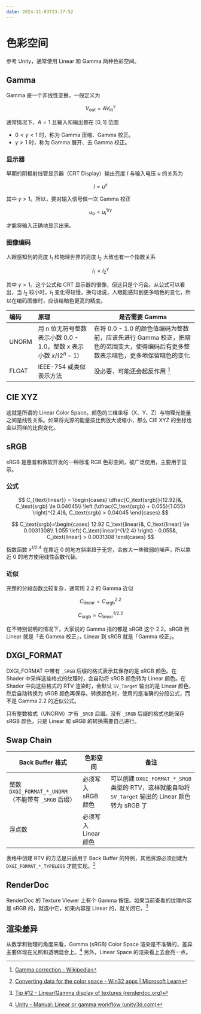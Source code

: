 ```yaml
---
date: 2024-11-03T23:37:52
---
```


# 色彩空间

参考 Unity，通常使用 Linear 和 Gamma 两种色彩空间。

## Gamma

Gamma 是一个非线性变换，一般定义为

$$
V_{\text{out}} = A V_{\text{in}}^\gamma
$$

通常情况下，$A=1$ 且输入和输出都在 $[0,1]$ 范围

- $0 < \gamma < 1$ 时，称为 Gamma 压缩、Gamma 校正。
- $\gamma > 1$ 时，称为 Gamma 展开、去 Gamma 校正。

### 显示器

早期的阴极射线管显示器（CRT Display）输出亮度 $I$ 与输入电压 $u$ 的关系为

$$
I=u^{\gamma}
$$

其中 $\gamma > 1$。所以，要对输入信号做一次 Gamma 校正

$$
u_{\text{o}} = u_{\text{i}}^{1/\gamma}
$$

才能将输入正确地显示出来。

### 图像编码

人眼感知到的亮度 $I_1$ 和物理世界的亮度 $I_2$ 大致也有一个指数关系

$$
I_1 = I_2^{\gamma}
$$

其中 $\gamma > 1$。这个公式和 CRT 显示器的很像，但这只是个巧合。从公式可以看出，当 $I_2$ 较小时，$I_1$ 变化得较慢。换句话说，人眼能感知到更多暗色的变化，所以在编码图像时，应该给暗色更高的精度。

| 编码    | 原理                                               | 是否需要 Gamma                                                                |
| :---- | :----------------------------------------------- | ------------------------------------------------------------------------- |
| UNORM | 用 n 位无符号整数表示小数 0.0 - 1.0，整数 $x$ 表示小数 $x/(2^n-1)$ | 在将 0.0 - 1.0 的颜色值编码为整数前，应该先进行 Gamma 校正，把暗色的范围变大，使得编码后有更多整数表示暗色，更多地保留暗色的变化 |
| FLOAT | IEEE-754 或类似表示方法                                 | 没必要，可能还会起反作用 [^1]                                                         |

## CIE XYZ

这就是所谓的 Linear Color Space。颜色的三维坐标（X、Y、Z）与物理光能量之间是线性关系。如果将光源的能量按比例放大或缩小，那么 CIE XYZ 的坐标也会以同样的比例变化。

## sRGB

sRGB 是惠普和微软开发的一种标准 RGB 色彩空间，被广泛使用，主要用于显示。

### 公式

$$
C_{\text{linear}} = \begin{cases}
\dfrac{C_\text{srgb}}{12.92}&, C_\text{srgb} \le 0.04045\\
\left (\dfrac{C_\text{srgb} + 0.055}{1.055} \right)^{2.4}&, C_\text{srgb} > 0.04045
\end{cases}
$$

$$
C_\text{srgb}=\begin{cases}
12.92 C_\text{linear}&, C_\text{linear} \le 0.0031308\\
1.055 \left( C_\text{linear}^{1/2.4} \right) - 0.055&, C_\text{linear} > 0.0031308
\end{cases}
$$

指数函数 $x^{1/2.4}$ 在靠近 $0$ 的地方斜率趋于无穷，会放大一些微弱的噪声，所以靠近 $0$ 的地方使用线性函数代替。

### 近似

完整的分段函数比较复杂，通常用 2.2 的 Gamma 近似

$$
C_\text{linear} = C_\text{srgb}^{2.2}
$$

$$
C_\text{srgb} = C_\text{linear}^{1/2.2}
$$

在不特别说明的情况下，大家说的 Gamma 指的都是 sRGB 这个 2.2。sRGB 到 Linear 就是「去 Gamma 校正」，Linear 到 sRGB 就是「Gamma 校正」。

## DXGI_FORMAT

DXGI_FORMAT 中带有 `_SRGB` 后缀的格式表示其保存的是 sRGB 颜色。在 Shader 中采样这些格式的纹理时，会自动将 sRGB 颜色转为 Linear 颜色。在 Shader 中向这些格式的 RTV 渲染时，会默认 `SV_Target` 输出的是 Linear 颜色，然后自动转换为 sRGB 颜色再保存。转换颜色时，使用的是准确的分段公式，而不是 Gamma 2.2 的近似公式。

只有整数格式（UNORM）才有 `_SRGB` 后缀。没有 `_SRGB` 后缀的格式也能保存 sRGB 颜色，只是 Linear 和 sRGB 的转换需要自己进行。

## Swap Chain

| Back Buffer 格式                            | 色彩空间           | 备注                                                                           |
| ----------------------------------------- | -------------- | ---------------------------------------------------------------------------- |
| 整数 `DXGI_FORMAT_*_UNORM`（不能带有 `_SRGB` 后缀） | 必须写入 sRGB 颜色   | 可以创建 `DXGI_FORMAT_*_SRGB` 类型的 RTV，这样就能自动将 `SV_Target` 输出的 Linear 颜色转为 sRGB 了 |
| 浮点数                                       | 必须写入 Linear 颜色 |                                                                              |

表格中创建 RTV 的方法是只适用于 Back Buffer 的特例，其他资源必须创建为 `DXGI_FORMAT_*_TYPELESS` 才能实现。[^2]

## RenderDoc

RenderDoc 的 Texture Viewer 上有个 Gamma 按钮。如果当前查看的纹理内容是 sRGB 的，就选中它，如果内容是 Linear 的，就关闭它。[^3]

## 渲染差异

从数学和物理的角度来看，Gamma (sRGB) Color Space 渲染是不准确的，差异主要体现在光照和透明混合上。[^4] 另外，Linear Space 的渲染看上去会亮一点。

[^1]: [Gamma correction - Wikipedia](https://en.wikipedia.org/wiki/Gamma_correction)
[^2]: [Converting data for the color space - Win32 apps | Microsoft Learn](https://learn.microsoft.com/en-us/windows/win32/direct3ddxgi/converting-data-color-space#color-accuracy)
[^3]: [Tip #12 - Linear/Gamma display of textures (renderdoc.org)](https://renderdoc.org/tips/12)
[^4]: [Unity - Manual: Linear or gamma workflow (unity3d.com)](https://docs.unity3d.com/2022.3/Documentation/Manual/LinearRendering-LinearOrGammaWorkflow.html)
